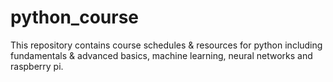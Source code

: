 # python_course
This repository contains course schedules &amp; resources for python including fundamentals &amp; advanced basics, machine learning, neural networks and raspberry pi.
